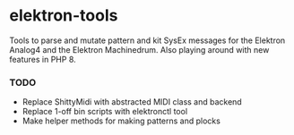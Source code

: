 # elektron-tools

Tools to parse and mutate pattern and kit SysEx messages for the Elektron
Analog4 and the Elektron Machinedrum. Also playing around with new features in
PHP 8.

### TODO

* Replace ShittyMidi with abstracted MIDI class and backend
* Replace 1-off bin scripts with elektronctl tool
* Make helper methods for making patterns and plocks
